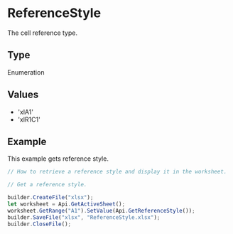 # ReferenceStyle

The cell reference type.

## Type

Enumeration

## Values

- 'xlA1'
- 'xlR1C1'


## Example

This example gets reference style.

```javascript editor-xlsx
// How to retrieve a reference style and display it in the worksheet.

// Get a reference style.

builder.CreateFile("xlsx");
let worksheet = Api.GetActiveSheet();
worksheet.GetRange("A1").SetValue(Api.GetReferenceStyle());
builder.SaveFile("xlsx", "ReferenceStyle.xlsx");
builder.CloseFile();
```
